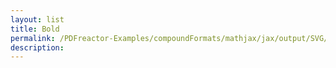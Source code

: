 ```yaml
---
layout: list
title: Bold
permalink: /PDFreactor-Examples/compoundFormats/mathjax/jax/output/SVG/fonts/TeX/Caligraphic/Bold/
description: 
---
```





